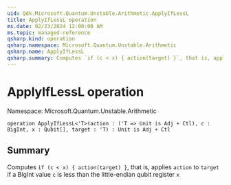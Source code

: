 ```yaml
---
uid: Qdk.Microsoft.Quantum.Unstable.Arithmetic.ApplyIfLessL
title: ApplyIfLessL operation
ms.date: 02/23/2024 12:00:00 AM
ms.topic: managed-reference
qsharp.kind: operation
qsharp.namespace: Microsoft.Quantum.Unstable.Arithmetic
qsharp.name: ApplyIfLessL
qsharp.summary: Computes `if (c < x) { action(target) }`, that is, applies `action` to `target` if a BigInt value `c` is less than the little-endian qubit register `x`
---
```


# ApplyIfLessL operation

Namespace: Microsoft.Quantum.Unstable.Arithmetic

```qsharp
operation ApplyIfLessL<'T>(action : ('T => Unit is Adj + Ctl), c : BigInt, x : Qubit[], target : 'T) : Unit is Adj + Ctl
```

## Summary
Computes `if (c < x) { action(target) }`, that is, applies `action` to `target`
if a BigInt value `c` is less than the little-endian qubit register `x`
